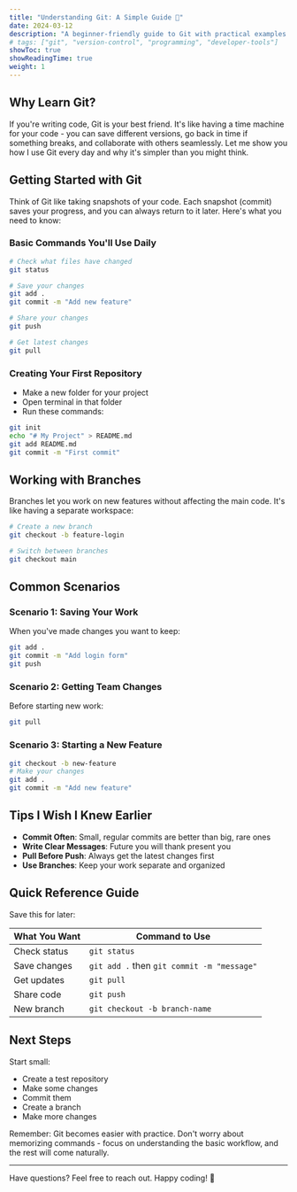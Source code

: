```yaml
---
title: "Understanding Git: A Simple Guide 🌱"
date: 2024-03-12
description: "A beginner-friendly guide to Git with practical examples and essential commands"
# tags: ["git", "version-control", "programming", "developer-tools"]
showToc: true
showReadingTime: true
weight: 1
---
```


## Why Learn Git?

If you're writing code, Git is your best friend. It's like having a time machine for your code - you can save different versions, go back in time if something breaks, and collaborate with others seamlessly. Let me show you how I use Git every day and why it's simpler than you might think.

## Getting Started with Git

Think of Git like taking snapshots of your code. Each snapshot (commit) saves your progress, and you can always return to it later. Here's what you need to know:

### Basic Commands You'll Use Daily

```bash
# Check what files have changed
git status

# Save your changes
git add .
git commit -m "Add new feature"

# Share your changes
git push

# Get latest changes
git pull
```

### Creating Your First Repository

  - Make a new folder for your project
  - Open terminal in that folder
  - Run these commands:

```bash
git init
echo "# My Project" > README.md
git add README.md
git commit -m "First commit"
```

## Working with Branches

Branches let you work on new features without affecting the main code. It's like having a separate workspace:

```bash
# Create a new branch
git checkout -b feature-login

# Switch between branches
git checkout main
```

## Common Scenarios

### Scenario 1: Saving Your Work

When you've made changes you want to keep:

```bash
git add .
git commit -m "Add login form"
git push
```

### Scenario 2: Getting Team Changes

Before starting new work:

```bash
git pull
```

### Scenario 3: Starting a New Feature

```bash
git checkout -b new-feature
# Make your changes
git add .
git commit -m "Add new feature"
```

## Tips I Wish I Knew Earlier

  - **Commit Often**: Small, regular commits are better than big, rare ones
  - **Write Clear Messages**: Future you will thank present you
  - **Pull Before Push**: Always get the latest changes first
  - **Use Branches**: Keep your work separate and organized

## Quick Reference Guide

Save this for later:

| What You Want | Command to Use                             |
| ------------- | ------------------------------------------ |
| Check status  | `git status`                               |
| Save changes  | `git add .` then `git commit -m "message"` |
| Get updates   | `git pull`                                 |
| Share code    | `git push`                                 |
| New branch    | `git checkout -b branch-name`              |

## Next Steps

Start small:

  - Create a test repository
  - Make some changes
  - Commit them
  - Create a branch
  - Make more changes

Remember: Git becomes easier with practice. Don't worry about memorizing commands - focus on understanding the basic workflow, and the rest will come naturally.

---

Have questions? Feel free to reach out. Happy coding! 🚀
